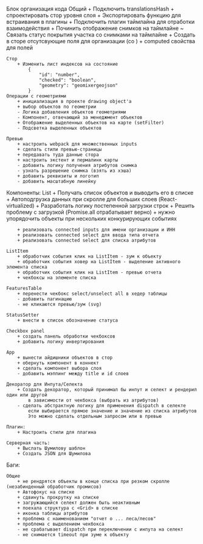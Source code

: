 Блок организация кода
    Общий
        + Подключить translationsHash
        + спроектировать стор уровня слоя
        + Экспортировать функцию для встраивания в плагины
        + Подключить плагин таймлайна для отработки взаимодействия
        + Починить отображение снимков на таймлайне
        ~ Связать статус покрытия участка со снимками на таймлайне
        + Создать в сторе отсутсвующие поля для организации (со )
        + computed свойства для полей

    Стор
        + Изменить лист индексов на состояние
            {
                "id": "number",
                "checked": "boolean",
                "geometry": "geomixergeojson"
            }
    Операции с геометриями
        + инициализация в проекте drawing object'a
        + выбор объектов по геометрии
        - Логика добавления объектов геометриями
        - Компонент, отвечающий за менеджмент объектов
        + Отображение выделенных объектов на карте (setFilter)
        - Подсветка выделенных объектов

    Превью
        + настроить webpack для множественных inputs
        + сделать стили превью-страницы
        + передавать туда данные стора
        + настроить экстент и пермалинк карты
        - добавить логику получения атрибутов снимка
        - узнать разрешение снимка (взять из хэша)
        + добавить реквизиты и логотип
        - добавить масштабную линейку

Компоненты:
    List
        + Получать список объектов и выводить его в списке
        + Автоподгрузка данных при скролле для больших слоев (React-virtualized)
        + Разработать логику постепенной загрузки строк
        + Решить проблему с загрузкой (Promise.all отрабатывает верно)
        + нужно упорядочить объекты при нескольких конкурирующих событиях

        + реализовать connected inputs для имени организации и ИНН
        + реализовать connected select для ввода типа отчета
        + реализовать connected select для списка атрибутов

    ListItem
        + обработчик события клик на ListItem - зум к объекту
        + обработчик события ховер на ListItem - выделение активного элемента списка
        + обработчик события клик на ListItem - превью отчета
        + чекбоксы на элементе списка

    FeaturesTable
        + перенести чекбокс select/unselect all в хедер таблицы
        - добавить пагинацию
        - не кликаются превью/зум (svg)

    StatusSetter
        + внести в список обозначение статуса

    Checkbox panel
        + создать панель обработки чекбоксов
        + добавить логику инвертирования

    App
        + вынести айдишники объектов в стор
        + обернуть компонент в коннект
        + сделать компонент выбора слоя
        - добавить мэппинг между title и id слоев

    Декоратор для Инпута/Селекта
        + Создать декоратор, который принимал бы инпут и селект и рендерил один или другой
            в зависимости от чекбокса (выбрать из атрибутов)
        - сделать абстрактную логику для применения dispatch в селекте
            если выбирается прямое значение и значение из списка атрибутов
            Это можно сделать отдельным запросом или в превью

    Плагин:
        + Настроить стили для плагина

    Серверная часть:
        + Выслать Шумилову шаблон
        + Создать JSON для Шумилова

Баги:

    Общие
        + не рендрятся объекты в конце списка при резком скролле (незабинденный обработчик промисов)
        + Автофокус на списке
        + сдвинуть прокрутку на списке
        + загружающийся селект должен быть неактивным
        + поехала структура с <Grid> в списке
        + иконка таблицы атрибутов
        + проблема с наименованием "отчет о ... леса/лесов"
        + проблема с выделением чекбокса
        - не срабатывает dispatch при переключении с инпута на селект
        - не снимается timeout при зуме к объекту
